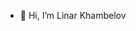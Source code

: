 - 👋 Hi, I’m Linar Khambelov


<!---
LinarKhmblov/LinarKhmblov is a ✨ special ✨ repository because its `README.md` (this file) appears on your GitHub profile.
You can click the Preview link to take a look at your changes.
--->
